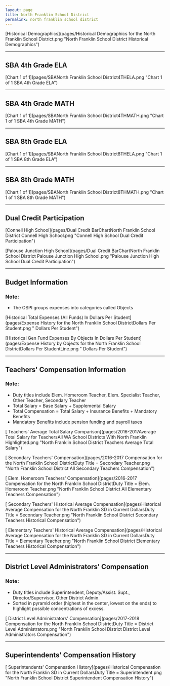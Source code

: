 ```yaml
---
layout: page
title: North Franklin School District
permalink: north franklin school district
---
```



[Historical Demographics](pages/Historical Demographics for the North Franklin School District.png "North Franklin School District Historical Demographics")

___

## SBA 4th Grade ELA

[Chart 1 of 1](pages/SBANorth Franklin School District4THELA.png "Chart 1 of 1 SBA 4th Grade ELA")


___

## SBA 4th Grade MATH

[Chart 1 of 1](pages/SBANorth Franklin School District4THMATH.png "Chart 1 of 1 SBA 4th Grade MATH")


___

## SBA 8th Grade ELA

[Chart 1 of 1](pages/SBANorth Franklin School District8THELA.png "Chart 1 of 1 SBA 8th Grade ELA")


___

## SBA 8th Grade MATH

[Chart 1 of 1](pages/SBANorth Franklin School District8THMATH.png "Chart 1 of 1 SBA 8th Grade MATH")


___

## Dual Credit Participation

[Connell High School](pages/Dual Credit BarChartNorth Franklin School District Connell High School.png "Connell High School Dual Credit Participation")

[Palouse Junction High School](pages/Dual Credit BarChartNorth Franklin School District Palouse Junction High School.png "Palouse Junction High School Dual Credit Participation")


___

## Budget Information
### Note:
- The OSPI groups expenses into categories called Objects

[Historical Total Expenses (All Funds) In Dollars Per Student](pages/Expense History for the North Franklin School DistrictDollars Per Student.png " Dollars Per Student")

[Historical Gen Fund Expenses By Objects In Dollars Per Student](pages/Expense History by Objects for the North Franklin School DistrictDollars Per StudentLine.png " Dollars Per Student")


___

## Teachers' Compensation Information
### Note:
- Duty titles include Elem. Homeroom Teacher, Elem. Specialist Teacher, Other Teacher, Secondary Teacher
- Total Salary = Base Salary + Supplemental Salary
- Total Compensation = Total Salary + Insurance Benefits + Mandatory Benefits
- Mandatory Benefits include pension funding and payroll taxes

[ Teachers' Average Total Salary Comparison](pages/2016-2017Average Total Salary for TeachersAll WA School Districts With North Franklin Highlighted.png "North Franklin School District Teachers Average Total Salary")

[ Secondary Teachers' Compensation](pages/2016-2017 Compensation for the North Franklin School DistrictDuty Title = Secondary Teacher.png "North Franklin School District All Secondary Teachers Compensation")

[ Elem. Homeroom Teachers' Compensation](pages/2016-2017 Compensation for the North Franklin School DistrictDuty Title = Elem. Homeroom Teacher.png "North Franklin School District All Elementary Teachers Compensation")

[ Secondary Teachers' Historical Average Compensation](pages/Historical Average Compensation for the North Franklin SD in Current DollarsDuty Title = Secondary Teacher.png "North Franklin School District Secondary Teachers Historical Compensation")

[ Elementary Teachers' Historical Average Compensation](pages/Historical Average Compensation for the North Franklin SD in Current DollarsDuty Title = Elementary Teacher.png "North Franklin School District Elementary Teachers Historical Compensation")


___

## District Level Administrators' Compensation

### Note:
- Duty titles include Superintendent, Deputy/Assist. Supt., Director/Supervisor, Other District Admin.
- Sorted in pyramid order (highest in the center, lowest on the ends) to highlight possible concentrations of excess.

[ District Level Administrators' Compensation](pages/2017-2018 Compensation for the North Franklin School DistrictDuty Title = District Level Administrators.png "North Franklin School District District Level Administrators Compensation")


___

## Superintendents' Compensation History

[ Superintendents' Compensation History](pages/Historical Compensation for the North Franklin SD in Current DollarsDuty Title = Superintendent.png "North Franklin School District Superintendent Compensation History")


